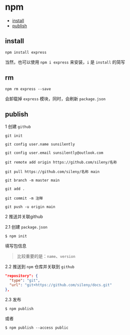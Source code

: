 # npm

- [install](#install)
- [publish](#publish)

## install

```
npm install express
```

当然，也可以使用 `npm i express` 来安装，`i` 是 `install` 的简写

## rm

```
npm rm express --save
```
会卸载掉 `express` 模块，同时，会刷新 `package.json`

## publish

1 创建 `github`
```
git init

git config user.name sunsilently

git config user.email sunsilently@outlook.com

git remote add origin https://github.com/sileny/名称

git pull https://github.com/sileny/名称 main

git branch -m master main

git add .

git commit -m 注释

git push -u origin main
```

2 推送并关联github

2.1 创建 `package.json`
```
$ npm init
```
填写包信息

>比较重要的是：`name`、`version`

2.2 推送到 `npm` 仓库并关联到 `github`
```json
"repository": {
  "type": "git",
  "url": "git+https://github.com/sileny/docs.git"
},
```

2.3 发布
```
$ npm publish
```

或者
```
$ npm publish --access public
```
